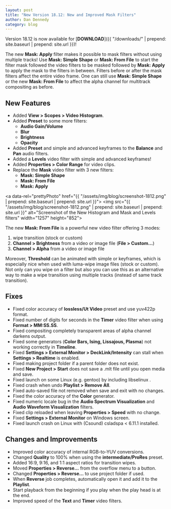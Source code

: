 ```yaml
---
layout: post
title: "New Version 18.12: New and Improved Mask Filters"
author: Dan Dennedy
category: blog
---
```


Version 18.12 is now available for [**DOWNLOAD**]({{ "/downloads/" | prepend: site.baseurl | prepend: site.url }})!

The new **Mask: Apply** filter makes it possible to mask filters without using
multiple tracks! Use **Mask: Simple Shape** or **Mask: From File** to start the
filter mask followed the video filters to be masked followed by **Mask: Apply**
to apply the mask to the filters in between. Filters before or after the mask
filters affect the entire video frame. One can still use **Mask: Simple Shape**
or the new **Mask: From File** to affect the alpha channel for multitrack
compositing as before.

## New Features

* Added **View > Scopes > Video Histogram**.
* Added **Preset** to some more filters:
  - **Audio Gain/Volume**
  - **Blur**
  - **Brightness**
  - **Opacity**
* Added **Preset** and simple and advanced keyframes to the **Balance** and **Pan** audio filters.
* Added a **Levels** video filter with simple and advanced keyframes!
* Added **Properties > Color Range** for video clips.
* Replace the **Mask** video filter with 3 new filters:
  - **Mask: Simple Shape**
  - **Mask: From File**
  - **Mask: Apply**

<a data-rel="prettyPhoto" href="{{ "/assets/img/blog/screenshot-1812.png" | prepend: site.baseurl | prepend: site.url }}">
<img src="{{ "/assets/img/blog/screenshot-1812.png" | prepend: site.baseurl | prepend: site.url }}"
alt="Screenshot of the New Histogram and Mask and Levels filters" width="1257" height="852"></a>

The new **Mask: From File** is a powerful new video filter offering 3 modes:
1. wipe transition (stock or custom)
1. **Channel > Brightness** from a video or image file (**File > Custom...**)
1. **Channel > Alpha** from a video or image file

Moreover, **Threshold** can be animated with simple or keyframes, which is
especially nice when used with luma-wipe image files (stock or custom). Not only
can you wipe on a filter but also you can use this as an alternative way to make
a wipe transition using multiple tracks (instead of same track transition).

## Fixes

* Fixed color accuracy of **lossless/Ut Video** preset and use yuv422p format.
* Fixed number of digits for seconds in the **Timer** video filter when using **Format > MM:SS.SS**.
* Fixed compositing completely transparent areas of alpha channel darkens output.
* Fixed some generators (**Color Bars, Ising, Lissajous, Plasma**) not working correctly in **Timeline**.
* Fixed **Settings > External Monitor > DeckLink/Intensity** can stall when **Settings > Realtime** is enabled.
* Fixed making project folder if a parent folder does not exist.
* Fixed **New Project > Start** does not save a .mlt file until you open media and save.
* Fixed launch on some Linux (e.g. gentoo) by including libselinux .
* Fixed crash when undo **Playlist > Remove All**.
* Fixed auto-saved file not removed when save and exit with no changes.
* Fixed the color accuracy of the **Color** generator.
* Fixed numeric locale bug in the **Audio Spectrum Visualization** and **Audio Waveform Visualization** filters.
* Fixed clip reloaded when leaving **Properties > Speed** with no change.
* Fixed **Settings > External Monitor** on Windows screen.
* Fixed launch crash on Linux with (Csound) csladspa < 6.11.1 installed.

## Changes and Improvements

* Improved color accuracy of internal RGB-to-YUV conversions.
* Changed **Quality** to 100% when using the **intermediate/ProRes** preset.
* Added 16:9, 9:16, and 1:1 aspect ratios for transition wipes.
* Moved **Properties > Reverse...** from the overflow menu to a button.
* Changed **Properties > Reverse...** to use project folder if used.
* When **Reverse** job completes, automatically open it and add it to the **Playlist**.
* Start playback from the beginning if you play when the play head is at the end.
* Improved speed of the **Text** and **Timer** video filters.
